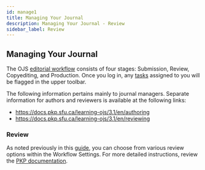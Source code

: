 ```yaml
---
id: manage1
title: Managing Your Journal
description: Managing Your Journal - Review
sidebar_label: Review
---
```


## Managing Your Journal
The OJS [editorial workflow](https://docs.pkp.sfu.ca/learning-ojs/3.1/en/editorial-workflow) consists of four stages: Submission, Review, Copyediting, and Production. Once you log in, any [tasks](https://docs.pkp.sfu.ca/learning-ojs/3.1/en/editorial-workflow#tasks) assigned to you will be flagged in the upper toolbar.

The following information pertains mainly to journal managers. Separate information for authors and reviewers is available at the following links:

 - https://docs.pkp.sfu.ca/learning-ojs/3.1/en/authoring
 - https://docs.pkp.sfu.ca/learning-ojs/3.1/en/reviewing

### Review
As noted previously in this [guide](setting3.md), you can choose from various review options within the Workflow Settings. For more detailed instructions, review the [PKP documentation](https://docs.pkp.sfu.ca/learning-ojs/3.1/en/settings-workflow#review).
